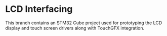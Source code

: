 # LCD Interfacing
This branch contains an STM32 Cube project used for prototyping the LCD display and touch screen drivers along with TouchGFX integration.
